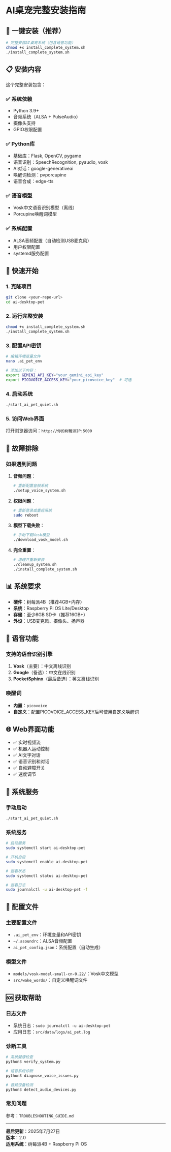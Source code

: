 # AI桌宠完整安装指南

## 🎯 一键安装（推荐）

```bash
# 完整安装AI桌宠系统（包含语音功能）
chmod +x install_complete_system.sh
./install_complete_system.sh
```

## 📋 安装内容

这个完整安装包含：

### ✅ 系统依赖
- Python 3.9+
- 音频系统（ALSA + PulseAudio）
- 摄像头支持
- GPIO权限配置

### ✅ Python库
- 基础库：Flask, OpenCV, pygame
- 语音识别：SpeechRecognition, pyaudio, vosk
- AI对话：google-generativeai
- 唤醒词检测：pvporcupine
- 语音合成：edge-tts

### ✅ 语音模型
- Vosk中文语音识别模型（离线）
- Porcupine唤醒词模型

### ✅ 系统配置
- ALSA音频配置（自动检测USB麦克风）
- 用户权限配置
- systemd服务配置

## 🚀 快速开始

### 1. 克隆项目
```bash
git clone <your-repo-url>
cd ai-desktop-pet
```

### 2. 运行完整安装
```bash
chmod +x install_complete_system.sh
./install_complete_system.sh
```

### 3. 配置API密钥
```bash
# 编辑环境变量文件
nano .ai_pet_env

# 添加以下内容：
export GEMINI_API_KEY="your_gemini_api_key"
export PICOVOICE_ACCESS_KEY="your_picovoice_key"  # 可选
```

### 4. 启动系统
```bash
./start_ai_pet_quiet.sh
```

### 5. 访问Web界面
打开浏览器访问：`http://你的树莓派IP:5000`

## 🔧 故障排除

### 如果遇到问题

1. **音频问题**：
   ```bash
   # 重新配置音频系统
   ./setup_voice_system.sh
   ```

2. **权限问题**：
   ```bash
   # 重新登录或重启系统
   sudo reboot
   ```

3. **模型下载失败**：
   ```bash
   # 手动下载Vosk模型
   ./download_vosk_model.sh
   ```

4. **完全重置**：
   ```bash
   # 清理并重新安装
   ./cleanup_system.sh
   ./install_complete_system.sh
   ```

## 📊 系统要求

- **硬件**：树莓派4B（推荐4GB+内存）
- **系统**：Raspberry Pi OS Lite/Desktop
- **存储**：至少8GB SD卡（推荐16GB+）
- **外设**：USB麦克风、摄像头、扬声器

## 🎤 语音功能

### 支持的语音识别引擎
1. **Vosk**（主要）：中文离线识别
2. **Google**（备选）：中文在线识别
3. **PocketSphinx**（最后备选）：英文离线识别

### 唤醒词
- **内置**：`picovoice`
- **自定义**：配置PICOVOICE_ACCESS_KEY后可使用自定义唤醒词

## 🌐 Web界面功能

- ✅ 实时视频流
- ✅ 机器人运动控制
- ✅ AI文字对话
- ✅ 语音识别和对话
- ✅ 自动避障开关
- ✅ 速度调节

## 🔄 系统服务

### 手动启动
```bash
./start_ai_pet_quiet.sh
```

### 系统服务
```bash
# 启动服务
sudo systemctl start ai-desktop-pet

# 开机自启
sudo systemctl enable ai-desktop-pet

# 查看状态
sudo systemctl status ai-desktop-pet

# 查看日志
sudo journalctl -u ai-desktop-pet -f
```

## 📝 配置文件

### 主要配置文件
- `.ai_pet_env`：环境变量和API密钥
- `~/.asoundrc`：ALSA音频配置
- `ai_pet_config.json`：系统配置（自动生成）

### 模型文件
- `models/vosk-model-small-cn-0.22/`：Vosk中文模型
- `src/wake_words/`：自定义唤醒词文件

## 🆘 获取帮助

### 日志文件
- 系统日志：`sudo journalctl -u ai-desktop-pet`
- 应用日志：`src/data/logs/ai_pet.log`

### 诊断工具
```bash
# 系统健康检查
python3 verify_system.py

# 语音系统诊断
python3 diagnose_voice_issues.py

# 音频设备检测
python3 detect_audio_devices.py
```

### 常见问题
参考：`TROUBLESHOOTING_GUIDE.md`

---

**最后更新**：2025年7月27日  
**版本**：2.0  
**适用系统**：树莓派4B + Raspberry Pi OS